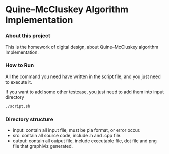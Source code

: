 # Quine–McCluskey Algorithm Implementation

### About this project

This is the homework of digital design, about Quine–McCluskey algorithm Implementation.
### How to Run

All the command you need have written in the script file, and you just need to execute it.

If you want to add some other testcase, you just need to add them into input directory

```shell
./script.sh

```

### Directory structure

- input: contain all input file, must be pla format, or error occur.
- src: contain all source code, include .h and .cpp file.
- output: contain all output file, include executable file, dot file and png file that graphiviz generated.
